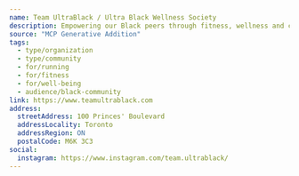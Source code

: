 ```yaml
---
name: Team UltraBlack / Ultra Black Wellness Society
description: Empowering our Black peers through fitness, wellness and community. We believe that resilience, discipline and community are the necessary ingredients to any form of success. But we also understand that it can be difficult to take the first steps. By creating engaging events, challenges and experiences, we hope to serve as a safe and accountable wellness space for the Black community. We aspire to be the catalyst for the changes we hope to see in and for our people. At the same time, we know it is equally important to collaborate with other organizations and contribute to the larger fitness community. Introducing our members to various organizations and experiences will increase the level of diversity in fitness and wellness spaces in Toronto and Canada.
source: "MCP Generative Addition"
tags:
  - type/organization
  - type/community
  - for/running
  - for/fitness
  - for/well-being
  - audience/black-community
link: https://www.teamultrablack.com
address:
  streetAddress: 100 Princes' Boulevard
  addressLocality: Toronto
  addressRegion: ON
  postalCode: M6K 3C3
social:
  instagram: https://www.instagram.com/team.ultrablack/
---
```

